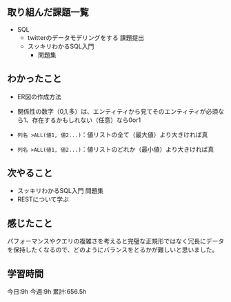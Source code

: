 ## 取り組んだ課題一覧
- SQL
	- twitterのデータモデリングをする 課題提出
	- スッキリわかるSQL入門
		- 問題集
	
## わかったこと

- ER図の作成方法
- 関係性の数字（0,1,多）は、エンティティから見てそのエンティティが必須なら1、存在するかもしれない（任意）なら0or1

- `列名 >ALL(値1, 値2...)`：値リストの全て（最大値）より大きければ真
- `列名 >ALL(値1, 値2...)`：値リストのどれか（最小値）より大きければ真



## 次やること
- スッキリわかるSQL入門 問題集
- RESTについて学ぶ


## 感じたこと
パフォーマンスやクエリの複雑さを考えると完璧な正規形ではなく冗長にデータを保持したくなるので、どのようにバランスをとるかが難しいと思いました。 


## 学習時間
今日:9h
今週:9h 
累計:656.5h